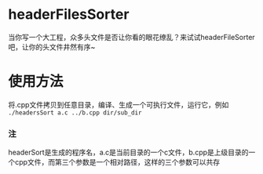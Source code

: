 # headerFilesSorter
当你写一个大工程，众多头文件是否让你看的眼花缭乱？来试试headerFileSorter吧，让你的头文件井然有序~
# 使用方法
将.cpp文件拷贝到任意目录，编译、生成一个可执行文件，运行它，例如 `./headersSort a.c ../b.cpp dir/sub_dir`
### 注
headerSort是生成的程序名，a.c是当前目录的一个c文件，b.cpp是上级目录的一个cpp文件，而第三个参数是一个相对路径，这样的三个参数可以共存